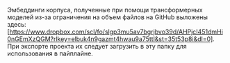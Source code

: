 Эмбеддинги корпуса, полученные при помощи трансформерных моделей из-за ограничения на объем файлов на GitHub выложены здесь: [https://www.dropbox.com/scl/fo/slgp3mu5av7bgrjbvo39d/AHPjcI451dmHi0nGEmXzQGM?rlkey=elbuk4n9gazmt4hwau9a75ttl&st=35t53p8i&dl=0]. 
При экспорте проекта их следует загрузить в эту папку для использования в пайплайне.

